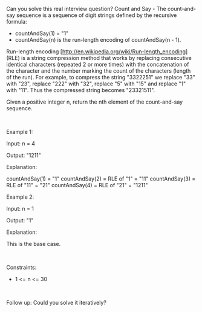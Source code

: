 Can you solve this real interview question? Count and Say - The count-and-say sequence is a sequence of digit strings defined by the recursive formula:

 * countAndSay(1) = "1"
 * countAndSay(n) is the run-length encoding of countAndSay(n - 1).

Run-length encoding [http://en.wikipedia.org/wiki/Run-length_encoding] (RLE) is a string compression method that works by replacing consecutive identical characters (repeated 2 or more times) with the concatenation of the character and the number marking the count of the characters (length of the run). For example, to compress the string "3322251" we replace "33" with "23", replace "222" with "32", replace "5" with "15" and replace "1" with "11". Thus the compressed string becomes "23321511".

Given a positive integer n, return the nth element of the count-and-say sequence.

 

Example 1:

Input: n = 4

Output: "1211"

Explanation:


countAndSay(1) = "1"
countAndSay(2) = RLE of "1" = "11"
countAndSay(3) = RLE of "11" = "21"
countAndSay(4) = RLE of "21" = "1211"


Example 2:

Input: n = 1

Output: "1"

Explanation:

This is the base case.

 

Constraints:

 * 1 <= n <= 30

 

Follow up: Could you solve it iteratively?